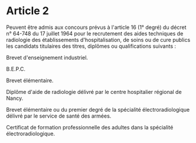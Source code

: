 # Article 2

Peuvent être admis aux concours prévus à l'article 16 (1° degré) du décret n° 64-748 du 17 juillet 1964 pour le recrutement des aides techniques de radiologie des établissements d'hospitalisation, de soins ou de cure publics les candidats titulaires des titres, diplômes ou qualifications suivants :

Brevet d'enseignement industriel.

B.E.P.C.

Brevet élémentaire.

Diplôme d'aide de radiologie délivré par le centre hospitalier régional de Nancy.

Brevet élémentaire ou du premier degré de la spécialité électroradiologique délivré par le service de santé des armées.

Certificat de formation professionnelle des adultes dans la spécialité électroradiologique.
